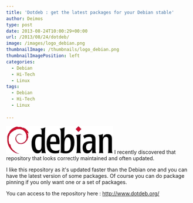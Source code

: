 ```yaml
---
title: 'Dotdeb : get the latest packages for your Debian stable'
author: Deimos
type: post
date: 2013-08-24T10:00:29+00:00
url: /2013/08/24/dotdeb/
image: /images/logo_debian.png
thumbnailImage: /thumbnails/logo_debian.png
thumbnailImagePosition: left
categories:
  - Debian
  - Hi-Tech
  - Linux
tags:
  - Debian
  - Hi-Tech
  - Linux

---
```

![debian_logo](/images/logo_debian.png)
I recently discovered that repository that looks correctly maintained and often updated.

I like this repository as it's updated faster than the Debian one and you can have the latest version of some packages. Of course you can do package pinning if you only want one or a set of packages.

You can access to the repository here : <http://www.dotdeb.org/>